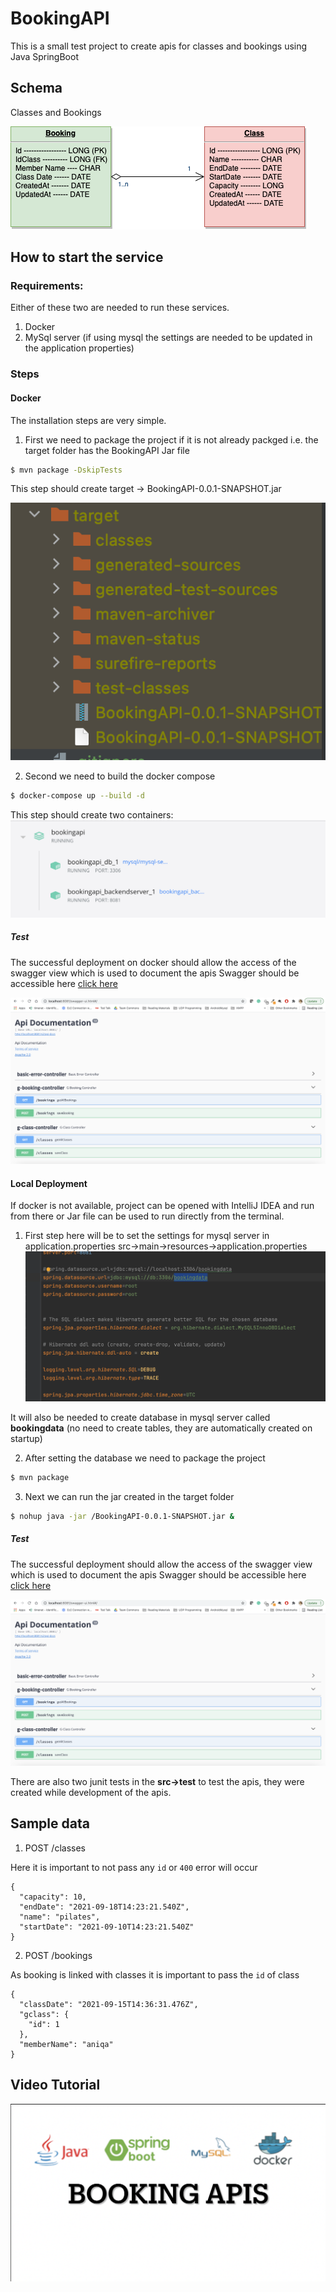 # BookingAPI

This is a small test project to create apis for classes and bookings using Java SpringBoot

## Schema

Classes and Bookings

![SCHEMA](images/bookingapi.png)

## How to start the service

### Requirements:


Either of these two are needed to run these services.
1. Docker
2. MySql server (if using mysql the settings are needed to be updated in the application properties)

### Steps

#### Docker

The installation steps are very simple.
1. First we need to package the project if it is not already packged i.e. the target folder has the BookingAPI Jar file

```sh
$ mvn package -DskipTests
```
This step should create target -> BookingAPI-0.0.1-SNAPSHOT.jar 

![Step 1](images/target.png)

2. Second we need to build the docker compose

```sh
$ docker-compose up --build -d
```
This step should create two containers:
![Step 2](images/docker.png)

##### Test

The successful deployment on docker should allow the access of the swagger view which is used to document the apis
Swagger should be accessible here [click here](http://localhost:8081/swagger-ui.html#/)

![Test](images/Swagger.png)

#### Local Deployment

If docker is not available, project can be opened with IntelliJ IDEA and run from there or Jar file can be used to run directly from the terminal.
1. First step here will be to set the settings for mysql server in application.properties
src->main->resources->application.properties
   ![Properties](images/application_properties.png)
   
It will also be needed to create database in mysql server called **bookingdata** (no need to create tables, they are automatically created on startup)

2. After setting the database we need to package the project

```sh
$ mvn package
```

3. Next we can run the jar created in the target folder

```sh
$ nohup java -jar /BookingAPI-0.0.1-SNAPSHOT.jar &
```

##### Test

The successful deployment should allow the access of the swagger view which is used to document the apis
Swagger should be accessible here [click here](http://localhost:8081/swagger-ui.html#/)

![Test](images/Swagger.png)

There are also two junit tests in the **src->test** to test the apis, they were created while development of the apis.

## Sample data
1. POST /classes

Here it is important to not pass any `id` or `400` error will occur
```
{
  "capacity": 10,
  "endDate": "2021-09-18T14:23:21.540Z",
  "name": "pilates",
  "startDate": "2021-09-10T14:23:21.540Z"
}
```

2. POST /bookings

As booking is linked with classes it is important to pass the `id` of class
```
{
  "classDate": "2021-09-15T14:36:31.476Z",
  "gclass": {
    "id": 1
  },
  "memberName": "aniqa"
}
```

## Video Tutorial

[![Watch the video](images/Booking.png)](https://youtu.be/jO1NvNxtInA)




